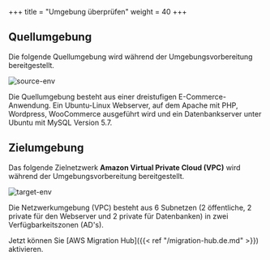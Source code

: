 
+++
title = "Umgebung überprüfen"
weight = 40
+++
## Quellumgebung

Die folgende Quellumgebung wird während der Umgebungsvorbereitung bereitgestellt.

![source-env](/intro/source-env.png)

Die Quellumgebung besteht aus einer dreistufigen E-Commerce-Anwendung. 
Ein Ubuntu-Linux Webserver, auf dem Apache mit PHP, Wordpress, WooCommerce ausgeführt wird
und ein Datenbankserver unter Ubuntu mit MySQL Version 5.7.

## Zielumgebung

Das folgende Zielnetzwerk **Amazon Virtual Private Cloud (VPC)** wird während 
der Umgebungsvorbereitung bereitgestellt.

![target-env](/intro/target-vpc.png)

Die Netzwerkumgebung (VPC) besteht aus 6 Subnetzen (2 öffentliche, 2 private 
für den Webserver und 2 private für Datenbanken) in zwei Verfügbarkeitszonen (AD's).

Jetzt können Sie [AWS Migration Hub]({{< ref "/migration-hub.de.md" >}}) aktivieren.  
